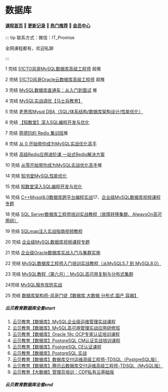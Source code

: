 # 数据库

#### [**课程首页**](../../README.md) 💖 [**更新记录**](./gxjl-2023.md) 💖 [**热门推荐**](./rmtj.md) 💖 [**会员中心**](./vip.md)

::: tip
联系方式：微信：IT_Promise

全网课程都有，欢迎私聊

:::

1 完结 [51CTO风哥MySQL数据库高级工程师](https://edu.51cto.com/mic-position/303.html) 超推

2 完结 [51CTO风哥Oracle云数据库高级工程师](https://e.51cto.com/training_131.html) 超推

3 完结 [MySQL数据库直通车：从入门到面试](https://coding.imooc.com/learningpath/route?pathId=6) 推

4 完结 [MySQL实战调优【马士兵教育】](https://ke.qq.com/course/3168569)

5 完结 [老男孩Mysql DBA（SQL/体系结构/数据库架构设计/性能优化）](https://edu.51cto.com/course/24231.html)

6 完结 [【知数堂】深入SQL编程开发与优化](https://ke.qq.com/course/1346083)

7 完结 [蒋德钧的 Redis 集训班](https://time.geekbang.org/course/intro/396)推

8 完结 [从 0 开始带你成为MySQL实战优化高手](https://time.geekbang.org/course/intro/396)

9 完结 [高级Redis应用进阶课 一站式Redis解决方案](https://coding.imooc.com/class/467.html)

10 完结 [从零开始带你成为MySQL实战优化高手](https://coding.imooc.com/class/467.html)推

14 完结 [知书堂MySQL性能优化](https://ke.qq.com/course/479779)

15 完结 [知数堂深入SQL编程开发与优化](https://ke.qq.com/course/1346083)

16 完结 [C++Mysql8.0数据库跨平台编程实战](https://edu.51cto.com/course/16608.html)17、[企业级MySQL数据库视频课程专题](https://edu.51cto.com/topic/1619.html)

18 完结 [SQL Server数据库工程师培训实战教程（故障转移集群、AlwaysOn高可用组）](https://edu.51cto.com/course/23927.html)

19 完结 [SQLmap注入实战指南视频教程](https://edu.51cto.com/course/14724.html)

20 完结 [企业级MySQL数据库视频课程专题](https://edu.51cto.com/topic/1619.html)

21 完结 [企业级Oracle数据库实战入门与集群实施](https://edu.51cto.com/course/8575.html)

22 完结 [MySQL数据库工程师入门培训实战教程（从MySQL5.7 到 MySQL8.0）](https://edu.51cto.com/course/17895.html)

23 完结 [MySQL教程（第六月）：MySQL高可用复制与分布式集群](https://edu.51cto.com/topic/1622.html)

24完结 [MySQL服务攻防实战](https://edu.51cto.com/course/24957.html)

25 完结 [数据库架构师-风哥门徒【数据库,大数据,分布式,国产,容器】](https://edu.51cto.com/topic/5638.html)

##### 云贝教育数据库全套start

1. [云贝教育【数据库】MySQL企业级运维管理实战课程](https://www.yunbee.net/Home/Video/detail/video_id/125.html)
2. [云贝教育【数据库】MySQL高可用管理实战应用研修班](https://www.yunbee.net/Home/Video/detail/video_id/128.html)
3. [云贝教育【数据库】Oracle 19c OCP专家认证培训课程](https://www.yunbee.net/Home/Video/detail/video_id/101.html)
4. [云贝教育【数据库】PostgreSQL CM认证实战培训课程](https://www.yunbee.net/Home/Video/detail/video_id/116.html)
5. [云贝教育【数据库】PostgreSQL CE认证课程](https://www.yunbee.net/Home/Video/detail/video_id/119.html)
6. [云贝教育【数据库】PostgreSQL 实战](https://www.yunbee.net/Home/Video/detail/video_id/120.html)
7. [云贝教育【数据库】数据库交付运维高级工程师-TDSQL（PostgreSQL版）](https://www.yunbee.net/Home/Video/detail/video_id/127.html)
8. [云贝教育【数据库】腾讯云数据库交付运维高级工程师-TDSQL（MySQL版）](https://www.yunbee.net/Home/Video/detail/video_id/126.html)
9. [云贝教育【大数据】管理员培训：CDP私有云基础版](https://www.yunbee.net/Home/Video/detail/video_id/117.html)

##### 云贝教育数据库全套end